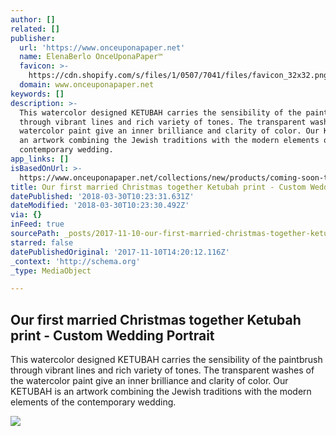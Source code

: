 ```yaml
---
author: []
related: []
publisher:
  url: 'https://www.onceuponapaper.net'
  name: ElenaBerlo OnceUponaPaper™
  favicon: >-
    https://cdn.shopify.com/s/files/1/0507/7041/files/favicon_32x32.png?v=1507377148
  domain: www.onceuponapaper.net
keywords: []
description: >-
  This watercolor designed KETUBAH carries the sensibility of the paintbrush
  through vibrant lines and rich variety of tones. The transparent washes of the
  watercolor paint give an inner brilliance and clarity of color. Our KETUBAH is
  an artwork combining the Jewish traditions with the modern elements of the
  contemporary wedding.
app_links: []
isBasedOnUrl: >-
  https://www.onceuponapaper.net/collections/new/products/coming-soon-this-first-married-christmas-cards-with-wedding-portrait
title: Our first married Christmas together Ketubah print - Custom Wedding Portrait
datePublished: '2018-03-30T10:23:31.631Z'
dateModified: '2018-03-30T10:23:30.492Z'
via: {}
inFeed: true
sourcePath: _posts/2017-11-10-our-first-married-christmas-together-ketubah-print-custom.md
starred: false
datePublishedOriginal: '2017-11-10T14:20:12.116Z'
_context: 'http://schema.org'
_type: MediaObject

---
```

<article style=""><h1>Our first married Christmas together Ketubah print - Custom Wedding Portrait</h1><p>This watercolor designed KETUBAH carries the sensibility of the paintbrush through vibrant lines and rich variety of tones. The transparent washes of the watercolor paint give an inner brilliance and clarity of color. Our KETUBAH is an artwork combining the Jewish traditions with the modern elements of the contemporary wedding.</p><img src="http://cdn.shopify.com/s/files/1/0507/7041/products/Stacy-Naftaly-ketubah3_600x.jpg?v=1510236986" /></article>
